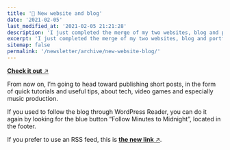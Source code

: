```yaml
---
title: '📝 New website and blog'
date: '2021-02-05'
last_modified_at: '2021-02-05 21:21:28'
description: 'I just completed the merge of my two websites, blog and portfolio. Since I was at it, I redesigned and refactored the whole content.'
excerpt: 'I just completed the merge of my two websites, blog and portfolio. Since I was at it, I redesigned and refactored the whole content.'
sitemap: false
permalink: '/newsletter/archive/new-website-blog/'
---
```

[**Check it out** ↗︎](https://minutestomidnight.co.uk)

From now on, I’m going to head toward publishing short posts, in the form of quick tutorials and useful tips, about tech, video games and especially music production.

If you used to follow the blog through WordPress Reader, you can do it again by looking for the blue button “Follow Minutes to Midnight”, located in the footer.

If you prefer to use an RSS feed, this is [**the new link** ↗︎](https://minutestomidnight.co.uk/feed.xml).